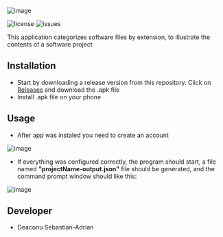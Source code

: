 
![image](https://user-images.githubusercontent.com/33568801/112197743-13d72200-8c15-11eb-9c23-f1d85fff7713.png)

![license](https://img.shields.io/github/license/Cryston98/extension_counter)
![issues](https://img.shields.io/github/issues/Cryston98/extension_counter)

This application  categorizes software files by extension, to illustrate the contents of a software project


## Installation

* Start by downloading a release version from this repository. Click on [Releases](https://github.com/Cryston98/extension_counter/releases "Go to Releases") and download the .apk file
* Install .apk file on your phone

## Usage

* After app was instaled you need to create an account  

![image](https://user-images.githubusercontent.com/33568801/112189544-c8207a80-8c0c-11eb-9275-b01644009864.png)


* If everything was configured correctly, the program should start, a file named **"projectName-output.json"** file should be generated, and the command prompt window should like this:

![image](https://user-images.githubusercontent.com/33568801/112191042-43cef700-8c0e-11eb-916a-c1c737beabe5.png)


## Developer

 * Deaconu Sebastian-Adrian
